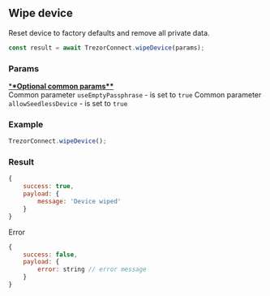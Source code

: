 ## Wipe device

Reset device to factory defaults and remove all private data.

```javascript
const result = await TrezorConnect.wipeDevice(params);
```

### Params

[\***\*Optional common params\*\***](commonParams.md)
<br>
Common parameter `useEmptyPassphrase` - is set to `true`
Common parameter `allowSeedlessDevice` - is set to `true`

### Example

```javascript
TrezorConnect.wipeDevice();
```

### Result

```javascript
{
    success: true,
    payload: {
        message: 'Device wiped'
    }
}
```

Error

```javascript
{
    success: false,
    payload: {
        error: string // error message
    }
}
```
